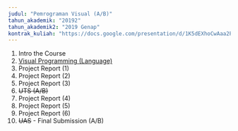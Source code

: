 ```yaml
---
judul: "Pemrograman Visual (A/B)"
tahun_akademik: "20192"
tahun_akademik2: "2019 Genap"
kontrak_kuliah: "https://docs.google.com/presentation/d/1K5dEXhoCwAaa2P4YgFPcwyS6Gp_OkDDpxUsHGQZt3U4/edit?usp=sharing"
---
```


1. Intro the Course
2. [Visual Programming (Language)](https://docs.google.com/presentation/d/1yLMaJqE0IM8luWxMLOf3NJkXafmXoKeZToxoJIV4pn8/edit?usp=sharing)
3. Project Report (1)
4. Project Report (2)
5. Project Report (3)
6. ~~UTS (A/B)~~
7. Project Report (4)
8. Project Report (5)
9. Project Report (6)
10. ~~UAS~~ - Final Submission (A/B)
